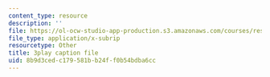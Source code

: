 ```yaml
---
content_type: resource
description: ''
file: https://ol-ocw-studio-app-production.s3.amazonaws.com/courses/res-3-003-learn-to-build-your-own-videogame-with-the-unity-game-engine-and-microsoft-kinect-january-iap-2017/8b9d3cedc179581bb24ff0b54bdba6cc_Zqi2n4oZgvk.vtt
file_type: application/x-subrip
resourcetype: Other
title: 3play caption file
uid: 8b9d3ced-c179-581b-b24f-f0b54bdba6cc
---
```

